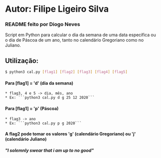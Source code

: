 
# Autor: Filipe Ligeiro Silva
### README feito por Diogo Neves
Script em Python para calcular o dia da semana de uma data específica
ou o dia de Páscoa de um ano, tanto no calendário Gregoriano como no Juliano.

## Utilização:
```bash
$ python3 cal.py [flag1] [flag2] [flag3] [flag4] [flag5]
```
#### Para [flag1] = 'd' (dia da semana)
    * flag3, 4 e 5 -> dia, mês, ano
    * Ex: ```python3 cal.py d g 25 12 2020```

#### Para [flag1] = 'p' (Páscoa)
    * flag3 -> ano
    * Ex: ```python3 cal.py p g 2020```

#### A flag2 pode tomar os valores 'g' (calendário Gregoriano) ou 'j' (calendário Juliano)

##### "I solemnly swear that i am up to no good"